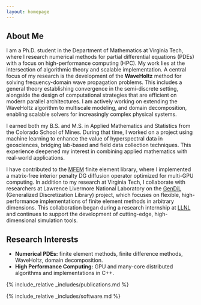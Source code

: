```yaml
---
layout: homepage
---
```


## About Me

I am a Ph.D. student in the Department of Mathematics at Virginia Tech, where I research numerical methods for partial differential equations (PDEs) with a focus on high-performance computing (HPC). My work lies at the intersection of algorithmic theory and scalable implementation. A central focus of my research is the development of the __WaveHoltz__ method for solving frequency-domain wave propagation problems. This includes a general theory establishing convergence in the semi-discrete setting, alongside the design of computational strategies that are efficient on modern parallel architectures. I am actively working on extending the WaveHoltz algorithm to multiscale modeling, and domain decomposition, enabling scalable solvers for increasingly complex physical systems.

I earned both my B.S. and M.S. in Applied Mathematics and Statistics from the Colorado School of Mines. During that time, I worked on a project using machine learning to enhance the value of hyperspectral data in geosciences, bridging lab-based and field data collection techniques. This experience deepened my interest in combining applied mathematics with real-world applications.

I have contributed to the [MFEM](https://mfem.org) finite element library, where I implemented a matrix-free interior penalty DG diffusion operator optimized for multi-GPU computing. In addition to my research at Virginia Tech, I collaborate with researchers at Lawrence Livermore National Laboratory on the [GenDiL](https://github.com/GenDiL/GenDiL) (Generalized Discretization Library) project, which focuses on flexible, high-performance implementations of finite element methods in arbitrary dimensions. This collaboration began during a research internship at [LLNL](https://www.llnl.gov) and continues to support the development of cutting-edge, high-dimensional simulation tools.

## Research Interests

- **Numerical PDEs:** finite element methods, finite difference methods, WaveHoltz, domain decomposition.
- **High Performance Computing:** GPU and many-core distributed algorithms and implementations in C++.

{% include_relative _includes/publications.md %}

<!-- {% include_relative _includes/services.md %} -->

{% include_relative _includes/software.md %}
